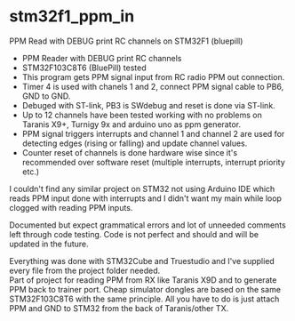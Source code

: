 # stm32f1_ppm_in
PPM Read with DEBUG print RC channels on STM32F1 (bluepill)

* PPM Reader with DEBUG print RC channels
* STM32F103C8T6 (BluePill) tested
* This program gets PPM signal input from RC radio PPM out connection.
* Timer 4 is used with chanels 1 and 2, connect PPM signal cable to PB6, GND to GND.
* Debuged with ST-link, PB3 is SWdebug and reset is done via ST-link.
* Up to 12 channels have been tested working with no problems on Taranis X9+, Turnigy 9x and arduino uno as ppm generator.
* PPM signal triggers interrupts and channel 1 and channel 2 are used for detecting edges (rising or falling) and update channel values.
* Counter reset of channels is done hardware wise since it's recommended over software reset (multiple interrupts, interrupt priority etc.)

I couldn't find any similar project on STM32 not using Arduino IDE which reads PPM input done with interrupts and I didn't want my main while loop clogged with reading PPM inputs.

Documented but expect grammatical errors and lot of unneeded comments left through code testing. Code is not perfect and should and will be updated in the future. 

Everything was done with STM32Cube and Truestudio and I've supplied every file from the project folder needed.  
Part of project for reading PPM  from RX like Taranis X9D and to generate PPM back to trainer port. Cheap simulator dongles are based on the same  STM32F103C8T6 with the same principle. All you have to do is just attach PPM and GND to STM32 from the back of Taranis/other TX.

